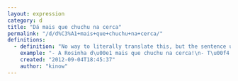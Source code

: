 ```yaml
---
layout: expression
category: d
title: "Dá mais que chuchu na cerca"
permalink: "/d/d%C3%A1+mais+que+chuchu+na+cerca/"
definitions:
  - definition: "No way to literally translate this, but the sentence uses the verb ([dar](/d/dar/)) to make a comparison between the frequency said girl has sex with the growth cicle of the chayote."
    example: "- A Rosinha d\u00e1 mais que chuchu na cerca!\n- T\u00f4 ligado [mano](/m/mano/), \u00e9 n\u00f3is."
    created: "2012-09-04T18:45:37"
    author: "kinow"
---
```

